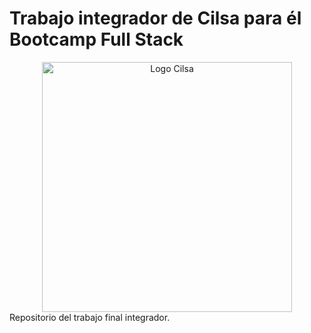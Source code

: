 # Trabajo integrador de Cilsa para él Bootcamp Full Stack
<div align="center">
    <img src="public/assets/images/log/logo-cilsa.png" alt="Logo Cilsa" width="400">
</div>
Repositorio del trabajo final integrador.
